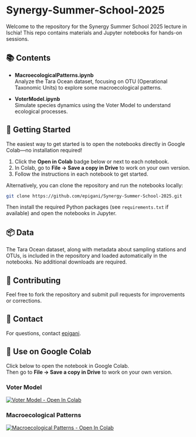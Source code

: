 # Synergy-Summer-School-2025

Welcome to the repository for the Synergy Summer School 2025 lecture in Ischia! This repo contains materials and Jupyter notebooks for hands-on sessions.

## 📚 Contents

- **MacroecologicalPatterns.ipynb**  
    Analyze the Tara Ocean dataset, focusing on OTU (Operational Taxonomic Units) to explore some macroecological patterns.

- **VoterModel.ipynb**  
    Simulate species dynamics using the Voter Model to understand ecological processes.

## 🚀 Getting Started

The easiest way to get started is to open the notebooks directly in Google Colab—no installation required!

1. Click the **Open in Colab** badge below or next to each notebook.
2. In Colab, go to **File → Save a copy in Drive** to work on your own version.
3. Follow the instructions in each notebook to get started.

Alternatively, you can clone the repository and run the notebooks locally:

```bash
git clone https://github.com/epigani/Synergy-Summer-School-2025.git
```

Then install the required Python packages (see `requirements.txt` if available) and open the notebooks in Jupyter.

## 📦 Data

The Tara Ocean dataset, along with metadata about sampling stations and OTUs, is included in the repository and loaded automatically in the notebooks. No additional downloads are required.

## 🤝 Contributing

Feel free to fork the repository and submit pull requests for improvements or corrections.

## 📧 Contact

For questions, contact [epigani](mailto:epigani@ictp.it).

## 🧪 Use on Google Colab

Click below to open the notebook in Google Colab.  
Then go to **File → Save a copy in Drive** to work on your own version.

### Voter Model

[![Voter Model - Open In Colab](https://colab.research.google.com/assets/colab-badge.svg)](
https://colab.research.google.com/github/epigani/Synergy-Summer-School-2025/blob/main/code/VoterModel.ipynb)

### Macroecological Patterns

[![Macroecological Patterns - Open In Colab](https://colab.research.google.com/assets/colab-badge.svg)](
https://colab.research.google.com/github/epigani/Synergy-Summer-School-2025/blob/main/code/MacroecologicalPatterns.ipynb)